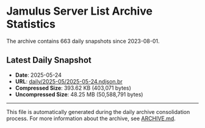 # Jamulus Server List Archive Statistics

The archive contains 663 daily snapshots since 2023-08-01.

## Latest Daily Snapshot

- **Date**: 2025-05-24
- **URL**: [daily/2025-05/2025-05-24.ndjson.br](https://jamulus-archive.ap-south-1.linodeobjects.com/main/daily/2025-05/2025-05-24.ndjson.br)
- **Compressed Size**: 393.62 KB (403,071 bytes)
- **Uncompressed Size**: 48.25 MB (50,588,791 bytes)

---

This file is automatically generated during the daily archive consolidation process.
For more information about the archive, see [ARCHIVE.md](ARCHIVE.md).
